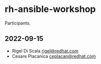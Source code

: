 # rh-ansible-workshop
Participants.

## 2022-09-15
 - Rigel Di Scala <rigel@redhat.com>
 - Cesare Placanica <ceplacan@redhat.com>
